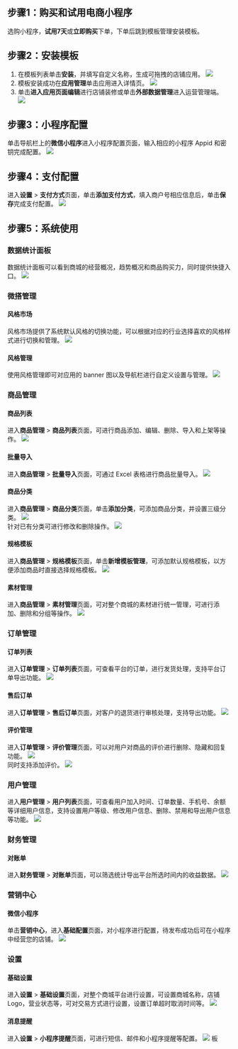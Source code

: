 
## 步骤1：购买和试用电商小程序

选购小程序，**试用7天**或**立即购买**下单，下单后跳到模板管理安装模板。

## 步骤2：安装模板

1. 在模板列表单击**安装**，并填写自定义名称，生成可拖拽的店铺应用。
![](https://main.qcloudimg.com/raw/0ee7272967d335db2f3061b604407c4d.png)
2. 模板安装成功在**应用管理**单击应用进入详情页。
![](https://main.qcloudimg.com/raw/edf2d46166cd1bb9cc673952dd9edaf0.png)     
3. 单击**进入应用页面编辑**进行店铺装修或单击**外部数据管理**进入运营管理端。
![](https://main.qcloudimg.com/raw/4a862c4f34e5125b72b9a701818de50f.png)  

## 步骤3：小程序配置
单击导航栏上的**微信小程序**进入小程序配置页面，输入相应的小程序 Appid 和密钥完成配置。
![](https://main.qcloudimg.com/raw/8a3b2c5c04ee286f62dfbdb23cc01705.png)

## 步骤4：支付配置
进入**设置** > **支付方式**页面，单击**添加支付方式**，填入商户号相应信息后，单击**保存**完成支付配置。
![](https://main.qcloudimg.com/raw/e6db44adc15209eaa0bc73b49cf3056a.png)

## 步骤5：系统使用

### 数据统计面板

数据统计面板可以看到商城的经营概况，趋势概况和商品购买力，同时提供快捷入口。
![](https://main.qcloudimg.com/raw/ee18fd14cbffdc13df5d6e4cdfa10f56.png)

### 微搭管理

#### 风格市场
风格市场提供了系统默认风格的切换功能，可以根据对应的行业选择喜欢的风格样式进行切换和管理。
![](https://main.qcloudimg.com/raw/00fd2463e9d7ac3ff48bf80abbfcb992.png)

#### 风格管理
使用风格管理即可对应用的 banner 图以及导航栏进行自定义设置与管理。
![](https://main.qcloudimg.com/raw/f6d474c99e00249720df62895876dc0e.png)

### 商品管理

#### 商品列表

进入**商品管理** > **商品列表**页面，可进行商品添加、编辑、删除、导入和上架等操作。
![](https://main.qcloudimg.com/raw/0c5b5f9f348461195123f8c3aa5f0556.png)

#### 批量导入

进入**商品管理** > **批量导入**页面，可通过 Excel 表格进行商品批量导入。
![](https://main.qcloudimg.com/raw/ce3e288829e12af8bae7adc5ee68619f.png)


#### 商品分类

进入**商品管理** > **商品分类**页面，单击**添加分类**，可添加商品分类，并设置三级分类。
![](https://main.qcloudimg.com/raw/a0923452f8b66469817cfe36ebc6af1e.png)     
针对已有分类可进行修改和删除操作。
![](https://main.qcloudimg.com/raw/4db149652d959c12f0573c4d92b4863e.png)     



#### 规格模板

进入**商品管理** > **规格模板**页面，单击**新增模板管理**，可添加默认规格模板，以方便添加商品时直接选择规格模板。
![](https://main.qcloudimg.com/raw/6c485a9e153a6492d1654a73cc9552eb.png)      

#### 素材管理

进入**商品管理** > **素材管理**页面，可对整个商城的素材进行统一管理，可进行添加、删除和分组等操作。
![](https://main.qcloudimg.com/raw/7b599ad50add540d18a5d944674b7e16.png)



### 订单管理

#### 订单列表

进入**订单管理** > **订单列表**页面，可查看平台的订单，进行发货处理，支持平台订单导出功能。
![](https://main.qcloudimg.com/raw/bf75f84345881c46e5319bcc366091bc.png)    

#### 售后订单

进入**订单管理** > **售后订单**页面，对客户的退货进行审核处理，支持导出功能。
![](https://main.qcloudimg.com/raw/c172108cfa514c42f994566c71266e62.png)    



#### 评价管理

进入**订单管理** > **评价管理**页面，可以对用户对商品的评价进行删除、隐藏和回复功能。
![](https://main.qcloudimg.com/raw/d188de609bc921b310762bf0b930bde6.png)  
同时支持添加评价。
![](https://main.qcloudimg.com/raw/3803056060ed3923239a9816e18fd482.png)   

### 用户管理

进入**用户管理** > **用户列表**页面，可查看用户加入时间、订单数量、手机号、余额等详细用户信息，支持设置用户等级、修改用户信息、删除、禁用和导出用户信息等功能。
![](https://main.qcloudimg.com/raw/485d6019e3a238e42ffe8f711cd31d10.png)    



### 财务管理

#### 对账单

进入**财务管理** > **对账单**页面，可以筛选统计导出平台所选时间内的收益数据。
![](https://main.qcloudimg.com/raw/6a924c0ab22f74198d712f6a5e49d2e1.png)    



### 营销中心

#### 微信小程序

单击**营销中心**，进入**基础配置**页面，对小程序进行配置，待发布成功后可在小程序中经营您的店铺。
![](https://main.qcloudimg.com/raw/fea007b403e6ac70257e264d799b6757.png)


### 设置

#### 基础设置

进入**设置** > **基础设置**页面，对整个商城平台进行设置，可设置商城名称，店铺 Logo，营业状态等，可对交易方式进行设置，设置订单超时取消时间等。
![](https://main.qcloudimg.com/raw/9e9f6e8d424982ec4902b738fea9b9af.png)     



#### 消息提醒

进入**设置** > **小程序提醒**页面，可进行短信、邮件和小程序提醒等配置。
![](https://main.qcloudimg.com/raw/ec21166b60a2728eda5127b81a058804.png)    板
